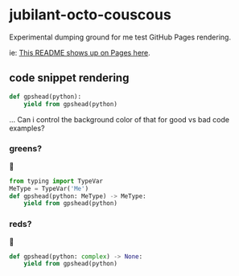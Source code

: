 # jubilant-octo-couscous
Experimental dumping ground for me test GitHub Pages rendering.

ie: [This README shows up on Pages here](https://gpshead.github.io/jubilant-octo-couscous/).

## code snippet rendering

```python
def gpshead(python):
    yield from gpshead(python)
```

... Can i control the background color of that for good vs bad code examples?

### greens?

📗
```python
from typing import TypeVar
MeType = TypeVar('Me')
def gpshead(python: MeType) -> MeType:
    yield from gpshead(python)
```

### reds?

🛑
```python
def gpshead(python: complex) -> None:
    yield from gpshead(python)
```
